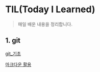 # TIL(Today I Learned)

>  매일 배운 내용을 정리합니다.



## 1. git

[git_기초](./git.md)

[마크다운 활용](./markdown.md)

